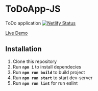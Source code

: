 # ToDoApp-JS
ToDo application
[![Netlify Status](https://api.netlify.com/api/v1/badges/91a8ed41-5215-4caa-95b8-26ef32fabdc2/deploy-status)](https://www.netlify.com/)

[Live Demo](https://todo-application-js.netlify.com/)

## Installation 
1. Clone this repository
2. Run **``npm i``** to install dependecies
3. Run **``npm run build``** to build project
4. Run **``npm run start``** to start dev-server
5. Run **``npm run lint``** for run eslint
